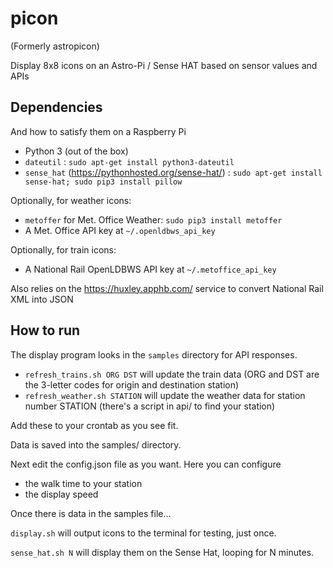 # picon

(Formerly astropicon)

Display 8x8 icons on an Astro-Pi / Sense HAT based on sensor values and APIs 

## Dependencies

And how to satisfy them on a Raspberry Pi

* Python 3 (out of the box)
* `dateutil` : `sudo apt-get install python3-dateutil`
* `sense_hat` (https://pythonhosted.org/sense-hat/) : `sudo apt-get install sense-hat; sudo pip3 install pillow`

Optionally, for weather icons:

* `metoffer` for Met. Office Weather: `sudo pip3 install metoffer`
* A Met. Office API key at `~/.openldbws_api_key`

Optionally, for train icons:

* A National Rail OpenLDBWS API key at `~/.metoffice_api_key`

Also relies on the https://huxley.apphb.com/ service to convert National Rail XML into JSON

## How to run

The display program looks in the `samples` directory for API responses.

* `refresh_trains.sh ORG DST` will update the train data (ORG and DST are the 3-letter codes for origin and destination station)
* `refresh_weather.sh STATION`  will update the weather data for station number STATION (there's a script in api/ to find your station)

Add these to your crontab as you see fit.

Data is saved into the samples/ directory.

Next edit the config.json file as you want. Here you can configure
* the walk time to your station
* the display speed

Once there is data in the samples file...

`display.sh` will output icons to the terminal for testing, just once.

`sense_hat.sh N` will display them on the Sense Hat, looping for N minutes.

